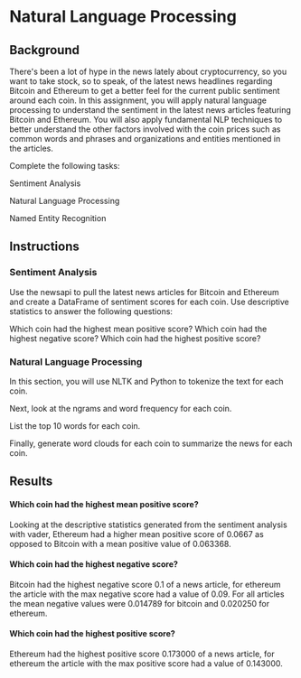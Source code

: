 # Natural Language Processing 

## Background

There's been a lot of hype in the news lately about cryptocurrency, so you want to take stock, so to speak, of the latest news headlines regarding Bitcoin and Ethereum to get a better feel for the current public sentiment around each coin.
In this assignment, you will apply natural language processing to understand the sentiment in the latest news articles featuring Bitcoin and Ethereum. You will also apply fundamental NLP techniques to better understand the other factors involved with the coin prices such as common words and phrases and organizations and entities mentioned in the articles.

Complete the following tasks:

Sentiment Analysis

Natural Language Processing

Named Entity Recognition

## Instructions

### Sentiment Analysis

Use the newsapi to pull the latest news articles for Bitcoin and Ethereum and create a DataFrame of sentiment scores for each coin.
Use descriptive statistics to answer the following questions:

Which coin had the highest mean positive score?
Which coin had the highest negative score?
Which coin had the highest positive score?

### Natural Language Processing

In this section, you will use NLTK and Python to tokenize the text for each coin. 

Next, look at the ngrams and word frequency for each coin.

List the top 10 words for each coin.

Finally, generate word clouds for each coin to summarize the news for each coin.

## Results

#### Which coin had the highest mean positive score?

Looking at the descriptive statistics generated from the sentiment analysis with vader, Ethereum had a higher mean positive score of 0.0667 as opposed to Bitcoin with a mean positive value of 0.063368.

#### Which coin had the highest negative score?

Bitcoin had the highest negative score 0.1 of a news article,  for ethereum the article with the max negative score had a value of 0.09. For all articles the mean negative values were 0.014789 for bitcoin and 0.020250 for ethereum.

#### Which coin had the highest positive score?

Ethereum had the highest positive score 0.173000 of a news article,  for ethereum the article with the max positive score had a value of 0.143000.

